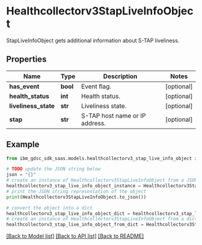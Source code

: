 # Healthcollectorv3StapLiveInfoObject

StapLiveInfoObject gets additional information about S-TAP liveliness.

## Properties

Name | Type | Description | Notes
------------ | ------------- | ------------- | -------------
**has_event** | **bool** | Event flag. | [optional] 
**health_status** | **int** | Health status. | [optional] 
**liveliness_state** | **str** | Liveliness state. | [optional] 
**stap** | **str** | S-TAP host name or IP address. | [optional] 

## Example

```python
from ibm_gdsc_sdk_saas.models.healthcollectorv3_stap_live_info_object import Healthcollectorv3StapLiveInfoObject

# TODO update the JSON string below
json = "{}"
# create an instance of Healthcollectorv3StapLiveInfoObject from a JSON string
healthcollectorv3_stap_live_info_object_instance = Healthcollectorv3StapLiveInfoObject.from_json(json)
# print the JSON string representation of the object
print(Healthcollectorv3StapLiveInfoObject.to_json())

# convert the object into a dict
healthcollectorv3_stap_live_info_object_dict = healthcollectorv3_stap_live_info_object_instance.to_dict()
# create an instance of Healthcollectorv3StapLiveInfoObject from a dict
healthcollectorv3_stap_live_info_object_from_dict = Healthcollectorv3StapLiveInfoObject.from_dict(healthcollectorv3_stap_live_info_object_dict)
```
[[Back to Model list]](../README.md#documentation-for-models) [[Back to API list]](../README.md#documentation-for-api-endpoints) [[Back to README]](../README.md)


